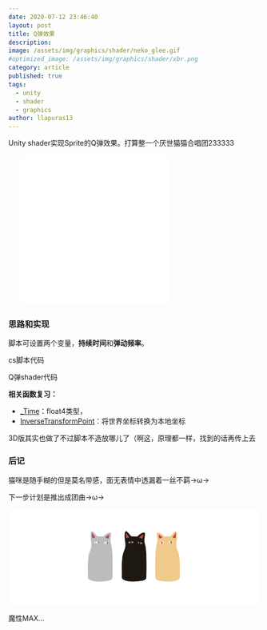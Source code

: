 ```yaml
---
date: 2020-07-12 23:46:40
layout: post
title: Q弹效果
description: 
image: /assets/img/graphics/shader/neko_glee.gif
#optimized_image: /assets/img/graphics/shader/xbr.png
category: article
published: true
tags:
  - unity
  - shader
  - graphics
author: llapuras13
---
```


Unity shader实现Sprite的Q弹效果。打算整一个厌世猫猫合唱团233333

<div>
<iframe style="padding:0 5%" src="//player.bilibili.com/player.html?aid=753769314&bvid=BV1ck4y1B7vk&cid=212913928&page=1" height="300" scrolling="no" border="0" frameborder="no" framespacing="0" allowfullscreen="true"> </iframe>
</div>

### 思路和实现

脚本可设置两个变量，**持续时间**和**弹动频率**。



cs脚本代码

Q弹shader代码






**相关函数复习：**

- [_Time](https://docs.unity3d.com/Manual/SL-UnityShaderVariables.html)：float4类型，
- [InverseTransformPoint]()：将世界坐标转换为本地坐标


3D版其实也做了不过脚本不造放哪儿了（啊这，原理都一样，找到的话再传上去


### 后记

猫咪是随手糊的但是莫名带感，面无表情中透漏着一丝不羁→ω→

下一步计划是推出成团曲→ω→

![](/assets/img/graphics/shader/nekochan.png)

魔性MAX...

